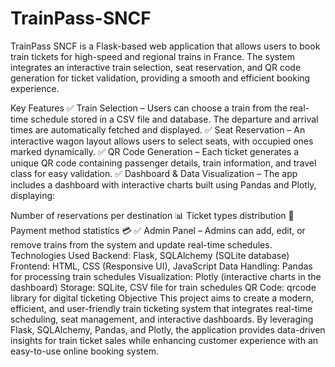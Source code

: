 # TrainPass-SNCF
 TrainPass SNCF is a Flask-based web application that allows users to book train tickets for high-speed and regional trains in France. The system integrates an interactive train selection, seat reservation, and QR code generation for ticket validation, providing a smooth and efficient booking experience.
 
Key Features
✅ Train Selection – Users can choose a train from the real-time schedule stored in a CSV file and database. The departure and arrival times are automatically fetched and displayed.
✅ Seat Reservation – An interactive wagon layout allows users to select seats, with occupied ones marked dynamically.
✅ QR Code Generation – Each ticket generates a unique QR code containing passenger details, train information, and travel class for easy validation.
✅ Dashboard & Data Visualization – The app includes a dashboard with interactive charts built using Pandas and Plotly, displaying:

Number of reservations per destination 📊
Ticket types distribution 🎫
Payment method statistics 💳
✅ Admin Panel – Admins can add, edit, or remove trains from the system and update real-time schedules.
Technologies Used
Backend: Flask, SQLAlchemy (SQLite database)
Frontend: HTML, CSS (Responsive UI), JavaScript
Data Handling: Pandas for processing train schedules
Visualization: Plotly (interactive charts in the dashboard)
Storage: SQLite, CSV file for train schedules
QR Code: qrcode library for digital ticketing
Objective
This project aims to create a modern, efficient, and user-friendly train ticketing system that integrates real-time scheduling, seat management, and interactive dashboards. By leveraging Flask, SQLAlchemy, Pandas, and Plotly, the application provides data-driven insights for train ticket sales while enhancing customer experience with an easy-to-use online booking system.

